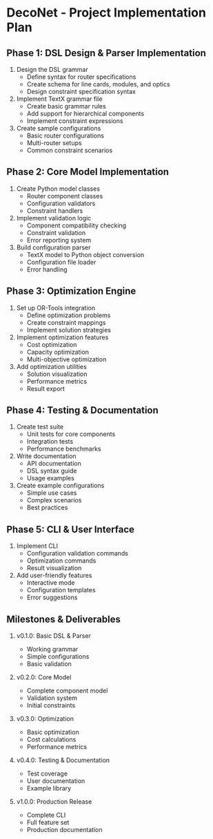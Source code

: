 # DecoNet - Project Implementation Plan

## Phase 1: DSL Design & Parser Implementation
1. Design the DSL grammar
   - Define syntax for router specifications
   - Create schema for line cards, modules, and optics
   - Design constraint specification syntax
2. Implement TextX grammar file
   - Create basic grammar rules
   - Add support for hierarchical components
   - Implement constraint expressions
3. Create sample configurations
   - Basic router configurations
   - Multi-router setups
   - Common constraint scenarios

## Phase 2: Core Model Implementation
1. Create Python model classes
   - Router component classes
   - Configuration validators
   - Constraint handlers
2. Implement validation logic
   - Component compatibility checking
   - Constraint validation
   - Error reporting system
3. Build configuration parser
   - TextX model to Python object conversion
   - Configuration file loader
   - Error handling

## Phase 3: Optimization Engine
1. Set up OR-Tools integration
   - Define optimization problems
   - Create constraint mappings
   - Implement solution strategies
2. Implement optimization features
   - Cost optimization
   - Capacity optimization
   - Multi-objective optimization
3. Add optimization utilities
   - Solution visualization
   - Performance metrics
   - Result export

## Phase 4: Testing & Documentation
1. Create test suite
   - Unit tests for core components
   - Integration tests
   - Performance benchmarks
2. Write documentation
   - API documentation
   - DSL syntax guide
   - Usage examples
3. Create example configurations
   - Simple use cases
   - Complex scenarios
   - Best practices

## Phase 5: CLI & User Interface
1. Implement CLI
   - Configuration validation commands
   - Optimization commands
   - Result visualization
2. Add user-friendly features
   - Interactive mode
   - Configuration templates
   - Error suggestions

## Milestones & Deliverables
1. v0.1.0: Basic DSL & Parser
   - Working grammar
   - Simple configurations
   - Basic validation

2. v0.2.0: Core Model
   - Complete component model
   - Validation system
   - Initial constraints

3. v0.3.0: Optimization
   - Basic optimization
   - Cost calculations
   - Performance metrics

4. v0.4.0: Testing & Documentation
   - Test coverage
   - User documentation
   - Example library

5. v1.0.0: Production Release
   - Complete CLI
   - Full feature set
   - Production documentation
